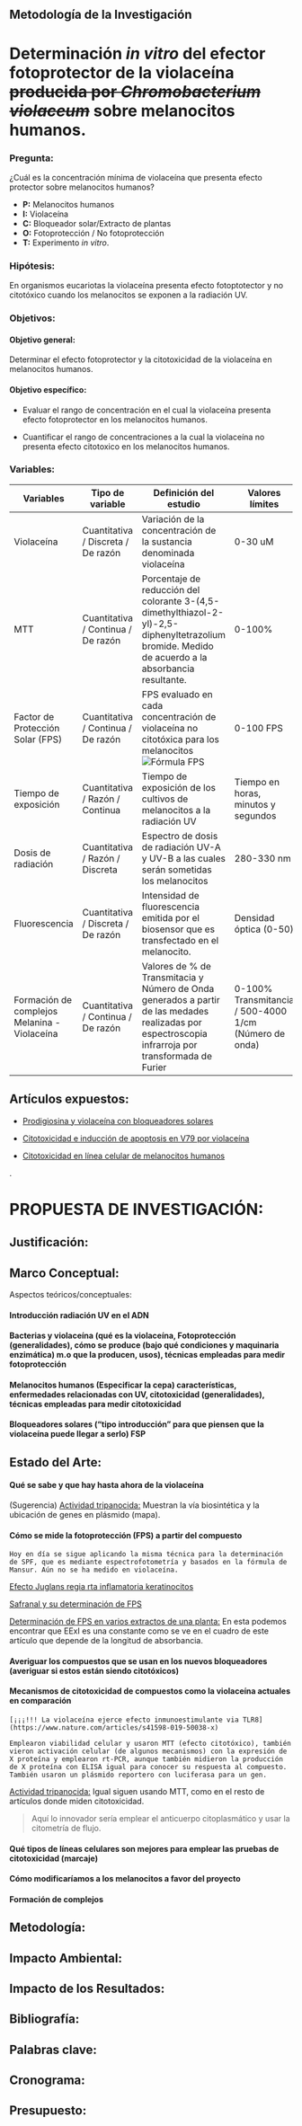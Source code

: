 ## Metodología de la Investigación

# Determinación _in vitro_ del efector fotoprotector de la violaceína ~~producida por _Chromobacterium violaceum_~~ sobre melanocitos humanos.

### Pregunta:

¿Cuál es la concentración mínima de violaceína que presenta efecto protector sobre melanocitos humanos?

* __P:__ Melanocitos humanos
* __I:__ Violaceína
* __C:__ Bloqueador solar/Extracto de plantas
* __O:__ Fotoprotección / No fotoprotección
* __T:__ Experimento _in vitro_.

### Hipótesis:

En organismos eucariotas la violaceína presenta efecto fotoptotector y no citotóxico cuando los melanocitos se exponen a la radiación UV. 

### Objetivos:

#### Objetivo general:

Determinar el efecto fotoprotector y la citotoxicidad de la violaceína en melanocitos humanos.

#### Objetivo específico:

* Evaluar el rango de concentración en el cual la violaceína presenta efecto fotoprotector en los melanocitos humanos.

* Cuantificar el rango de concentraciones a la cual la violaceína no presenta efecto citotoxico en los melanocitos humanos.

### Variables:

__Variables__ | __Tipo de variable__ | __Definición del estudio__ | __Valores límites__
--- | --- | --- | ---
Violaceína | Cuantitativa / Discreta / De razón | Variación de la concentración de la sustancia denominada violaceína | 0-30 uM
MTT | Cuantitativa / Continua / De razón | Porcentaje de reducción del colorante 3-(4,5-dimethylthiazol-2-yl)-2,5-diphenyltetrazolium bromide. Medido de acuerdo a la absorbancia resultante. | 0-100%
Factor de Protección Solar (FPS) | Cuantitativa / Continua / De razón | FPS evaluado en cada concentración de violaceína no citotóxica para los melanocitos ![Fórmula FPS](https://www.researchgate.net/profile/Natalia_Castejon/post/Does_anyone_know_how_to_apply_the_concentration_correction_factor_in_Mansur_equation_to_calculate_the_SPF_in_vitro/attachment/5c977f9b3843b0342432f3e7/AS%3A739963587018759%401553432475796/image/Mansur+equation.jpg) | 0-100 FPS
Tiempo de exposición | Cuantitativa / Razón / Continua | Tiempo de exposición de los cultivos de melanocitos a la radiación UV | Tiempo en horas, minutos y segundos
Dosis de radiación | Cuantitativa / Razón / Discreta | Espectro de dosis de radiación UV-A y UV-B a las cuales serán sometidas los melanocitos | 280-330 nm
Fluorescencia | Cuantitativa / Discreta / De razón | Intensidad de fluorescencia emitida por el biosensor que es transfectado en el melanocito. | Densidad óptica (0-50)
Formación de complejos Melanina - Violaceína | Cuantitativa / Continua / De razón | Valores de % de Transmitacia y Número de Onda generados a partir de las medades realizadas por espectroscopia infrarroja por transformada de Furier | 0-100% Transmitancia / 500-4000 1/cm (Número de onda)

## Artículos expuestos:

+ [Prodigiosina y violaceína con bloqueadores solares](Violaceina/violaceinandprodigiosinsunscreens.pdf)

+ [Citotoxicidad e inducción de apoptosis en V79 por violaceína](CitotoxicidadyMelanocitos/violaceincitotoxicityandapoptosisV79.pdf)

+ [Citotoxicidad en línea celular de melanocitos humanos](CitotoxicidadyMelanocitos/beberok2013.pdf)

.

# PROPUESTA DE INVESTIGACIÓN:

## Justificación:



## Marco Conceptual:

Aspectos teóricos/conceptuales:

#### Introducción radiación UV en el ADN

#### Bacterias y violaceína (qué es la violaceína, Fotoprotección (generalidades), cómo se produce (bajo qué condiciones y maquinaria enzimática) m.o que la producen, usos), técnicas empleadas para medir fotoprotección 

#### Melanocitos humanos (Especificar la cepa) características, enfermedades relacionadas con UV, citotoxicidad (generalidades), técnicas empleadas para medir citotoxicidad 

#### Bloqueadores solares (“tipo introducción” para que piensen que la violaceína puede llegar a serlo) FSP

## Estado del Arte:

#### Qué se sabe y que hay hasta ahora de la violaceína

(Sugerencia) [Actividad tripanocida:](https://link.springer.com/article/10.1186/s12896-018-0428-z) Muestran la vía biosintética y la ubicación de genes en plásmido (mapa).

#### Cómo se mide la fotoprotección (FPS) a partir del compuesto

```
Hoy en día se sigue aplicando la misma técnica para la determinación de SPF, que es mediante espectrofotometría y basados en la fórmula de Mansur. Aún no se ha medido en violaceína.
```

[Efecto Juglans regia rta inflamatoria keratinocitos](https://sci-hub.ren/10.1016/j.phymed.2018.03.024)

[Safranal y su determinación de FPS](https://bibliotecavirtual.uis.edu.co:2191/science/article/pii/S0045206817307307#b0210)

[Determinación de FPS en varios extractos de una planta:](http://www.plantarchives.com/file/SPL%20ISSUE%20SUPP%202,2019/33%20(185-187).pdf) En esta podemos encontrar que EExI es una constante como se ve en el cuadro de este artículo que depende de la longitud de absorbancia.

#### Averiguar los compuestos que se usan en los nuevos bloqueadores (averiguar si estos están siendo citotóxicos)

#### Mecanismos de citotoxicidad de compuestos como la violaceína actuales en comparación

```
[¡¡¡!!! La violaceína ejerce efecto inmunoestimulante via TLR8](https://www.nature.com/articles/s41598-019-50038-x)

Emplearon viabilidad celular y usaron MTT (efecto citotóxico), también vieron activación celular (de algunos mecanismos) con la expresión de X proteína y emplearon rt-PCR, aunque también midieron la producción de X proteína con ELISA igual para conocer su respuesta al compuesto. También usaron un plásmido reportero con luciferasa para un gen.
```

[Actividad tripanocida:](https://link.springer.com/article/10.1186/s12896-018-0428-z) Igual siguen usando MTT, como en el resto de artículos donde miden citotoxicidad.

> Aquí lo innovador sería emplear el anticuerpo citoplasmático y usar la citometría de flujo.

#### Qué tipos de líneas celulares son mejores para emplear las pruebas de citotoxicidad (marcaje)

#### Cómo modificaríamos a los melanocitos a favor del proyecto

#### Formación de complejos

## Metodología:



## Impacto Ambiental:



## Impacto de los Resultados:



## Bibliografía:



## Palabras clave:



## Cronograma:



## Presupuesto:






